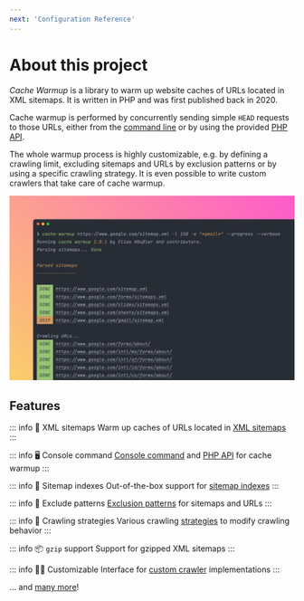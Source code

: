 ```yaml
---
next: 'Configuration Reference'
---
```


# About this project

*Cache Warmup* is a library to warm up website caches of URLs
located in XML sitemaps. It is written in PHP and was first published back in 2020.

Cache warmup is performed by concurrently sending simple `HEAD` requests to those
URLs, either from the [command line](installation.md) or by using the provided
[PHP API](api/index.md).

The whole warmup process is highly customizable, e.g. by defining a crawling limit,
excluding sitemaps and URLs by exclusion patterns or by using a specific crawling
strategy. It is even possible to write custom crawlers that take care of cache warmup.

![Screenshot](img/screenshot.png)

## Features

::: info 🚀 XML sitemaps
Warm up caches of URLs located in [XML sitemaps](config-reference/sitemaps.md)
:::

::: info 🖥️ Console command
[Console command](installation.md) and [PHP API](api/index.md) for cache warmup
:::

::: info 🔀 Sitemap indexes
Out-of-the-box support for [sitemap indexes](https://www.sitemaps.org/protocol.html#index)
:::

::: info 🎯 Exclude patterns
[Exclusion patterns](config-reference/exclude.md) for sitemaps and URLs
:::

::: info 🧪 Crawling strategies
Various crawling [strategies](config-reference/strategy.md) to modify crawling behavior
:::

::: info 📦 `gzip` support
Support for gzipped XML sitemaps
:::

::: info 🧑‍💻 Customizable
Interface for [custom crawler](api/index.md#crawler) implementations
:::

… and [many more](config-reference/index.md)!
